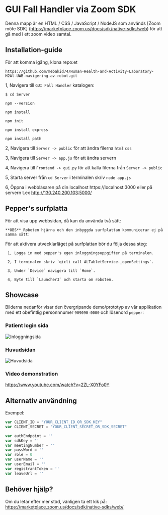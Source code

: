 # GUI Fall Handler via Zoom SDK

Denna mapp är en HTML / CSS / JavaScript / NodeJS som används [Zoom möte SDK] (https://marketplace.zoom.us/docs/sdk/native-sdks/web)
för att gå med i ett zoom video samtal.

## Installation-guide

För att komma igång, klona repo:et 

`https://github.com/mebakid74/Human-Health-and-Activity-Laboratory-H2Al-UWB-navigering-av-robot.git`

1, Navigera till `GUI Fall Handler` katalogen:

`$ cd Server`

 `npm --version`

 `npm install`

 `npm init`

 `npm install express`

 `npm install path`

2, Navigera till `Server -> public` för att ändra filerna `html` `css`

3, Navigera till `Server -> app.js` för att ändra servern 

4, Navigera till `Frontend -> gui.py` för att kalla filerna från `Server -> public`

5, Starta server från `cd Server` i terminalen skriv `node app.js`

6, Öppna i webbläsaren på din localhost https://localhost:3000 eller på servern t.ex http://130.240.200.103:5000/

## Pepper's surfplatta

För att visa upp webbsidan, då kan du använda två sätt:

    **OBS** Roboten hjärna och den inbyggda surfplattan kommunicerar ej på samma sätt:

För att aktivera utvecklarläget på surfplattan bör du följa dessa steg:

     1, Logga in med pepper's egen inloggningsuppgifter på terminalen.

     2, I terminalen skriv `qicli call ALTabletService._openSettings`.

     3, Under `Device` navigera till `Home`. 

     4, Byte till `Launcher3` och starta om roboten.


## Showcase

Bilderna nedanför visar den övergripande demo/prototyp av vår applikation med ett obefintlig personnnumer `909090-0000` 
och lösenord `pepper`:

  ### Patient login sida
![Inloggningsida](https://user-images.githubusercontent.com/76616663/224494276-4b0d26f3-4db1-469e-92e0-ee29fe8d6d69.jpg)

  ### Huvudsidan
![Huvudsida](https://user-images.githubusercontent.com/76616663/224494324-559da4d3-59e0-4f75-8a5f-0e0e634ea61c.jpg)

  ### Video demonstration

https://www.youtube.com/watch?v=2ZL-X0YFo0Y


## Alternativ användning

Exempel:

   ```js
   var CLIENT_ID = "YOUR_CLIENT_ID_OR_SDK_KEY"
   var CLIENT_SECRET = "YOUR_CLIENT_SECRET_OR_SDK_SECRET"
   ```

   ```js
   var authEndpoint = ''
   var sdkKey = ''
   var meetingNumber = ''
   var passWord = ''
   var role = 0
   var userName = ''
   var userEmail = ''
   var registrantToken = ''
   var leaveUrl = ''
   ```

## Behöver hjälp?
Om du letar efter mer stöd, vänligen ta ett kik på: https://marketplace.zoom.us/docs/sdk/native-sdks/web/
